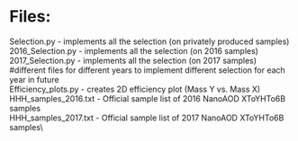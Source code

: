 # Files:
Selection.py - implements all the selection (on privately produced samples)\
2016_Selection.py - implements all the selection (on 2016 samples)\
2017_Selection.py - implements all the selection (on 2017 samples) #different files for different years to implement different selection for each year in future\
Efficiency_plots.py - creates 2D efficiency plot (Mass Y vs. Mass X)\
HHH_samples_2016.txt - Official sample list of 2016 NanoAOD XToYHTo6B samples\
HHH_samples_2017.txt - Official sample list of 2017 NanoAOD XToYHTo6B samples\
